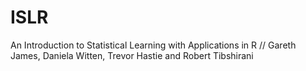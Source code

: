 # ISLR
 An Introduction to Statistical Learning  with Applications in R // Gareth James, Daniela Witten, Trevor Hastie and Robert Tibshirani

